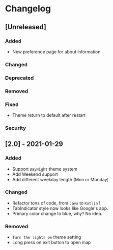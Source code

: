 # Changelog

## [Unreleased]
### Added
- New preference page for about information

### Changed

### Deprecated

### Removed

### Fixed
- Theme return to default after restart 

### Security

## [2.0] - 2021-01-29
### Added
- Support `DayNight` theme system
- Add Weekend support
- Add different weekday length (Mon or Monday)

### Changed
- Refactor tons of code, from `Java` to `Kotlin` !
- TabIndicator style now looks like Google's app.
- Primary color change to blue, why? No idea.

### Removed
- `Turn the lights on` theme setting
- Long press on exit button to open map